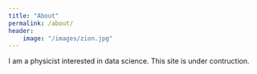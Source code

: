 ```yaml
---
title: "About"
permalink: /about/
header:
    image: "/images/zion.jpg"
---
```


I am a physicist interested in data science. This site is under contruction. 
